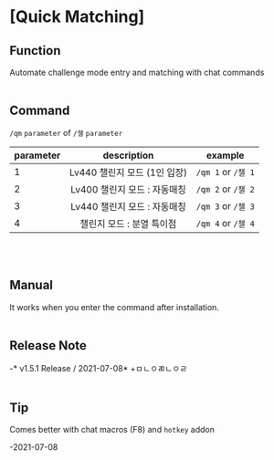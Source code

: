 # [Quick Matching]

## Function
Automate challenge mode entry and matching with chat commands
<br/>
<br/>

## Command
``/qm`` ``parameter`` of ``/챌`` ``parameter``

| parameter | description | example |
|:---|:---:|:--:|
|1|Lv440 챌린지 모드 (1인 입장)|``/qm 1`` or ``/챌 1``|
|2|Lv400 챌린지 모드 : 자동매칭 |``/qm 2`` or ``/챌 2``|
|3|Lv440 챌린지 모드 : 자동매칭|``/qm 3`` or ``/챌 3``|
|4|챌린지 모드 : 분열 특이점|``/qm 4`` or ``/챌 4``|
<br/>
<br/>

## Manual
It works when you enter the command after installation.
<br/>
<br/>

## Release Note
-* v1.5.1 Release / 2021-07-08*
+ㅁㄴㅇㄻㄴㅇㄹ
<br/>
<br/>

## Tip
Comes better with chat macros (F8) and ``hotkey`` addon





-2021-07-08
